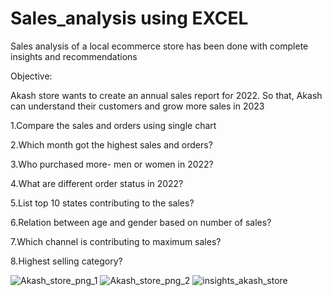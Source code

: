# Sales_analysis using EXCEL
Sales analysis of a local ecommerce store has been done with complete insights and recommendations

Objective:

Akash store wants to create an annual sales report for 2022. So that, Akash can understand their customers and grow more sales in 2023

1.Compare the sales and orders using single chart

2.Which month got the highest sales and orders?

3.Who purchased more- men or women in 2022?

4.What are different order status in 2022?

5.List top 10 states contributing to the sales?

6.Relation between age and gender based on number of sales?

7.Which channel is contributing to maximum sales?

8.Highest selling category?

![Akash_store_png_1](https://github.com/AkashKundu03/Sales_analysis/assets/101595341/faea2b67-cbc8-4f54-99fb-7c266803720a)
![Akash_store_png_2](https://github.com/AkashKundu03/Sales_analysis/assets/101595341/2984d48b-4ddd-4c34-9bd5-e90633b36a5b)
![insights_akash_store](https://github.com/AkashKundu03/Sales_analysis/assets/101595341/2fc7db75-1e70-40fe-991b-f8bf394660d1)


